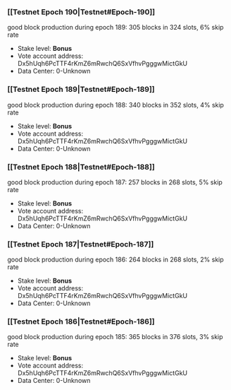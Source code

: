 ### [[Testnet Epoch 190|Testnet#Epoch-190]]
good block production during epoch 189: 305 blocks in 324 slots, 6% skip rate
* Stake level: **Bonus** 
* Vote account address: Dx5hUqh6PcTTF4rKmZ6mRwchQ6SxVfhvPgggwMictGkU
* Data Center: 0-Unknown
### [[Testnet Epoch 189|Testnet#Epoch-189]]
good block production during epoch 188: 340 blocks in 352 slots, 4% skip rate
* Stake level: **Bonus** 
* Vote account address: Dx5hUqh6PcTTF4rKmZ6mRwchQ6SxVfhvPgggwMictGkU
* Data Center: 0-Unknown
### [[Testnet Epoch 188|Testnet#Epoch-188]]
good block production during epoch 187: 257 blocks in 268 slots, 5% skip rate
* Stake level: **Bonus** 
* Vote account address: Dx5hUqh6PcTTF4rKmZ6mRwchQ6SxVfhvPgggwMictGkU
* Data Center: 0-Unknown
### [[Testnet Epoch 187|Testnet#Epoch-187]]
good block production during epoch 186: 264 blocks in 268 slots, 2% skip rate
* Stake level: **Bonus** 
* Vote account address: Dx5hUqh6PcTTF4rKmZ6mRwchQ6SxVfhvPgggwMictGkU
* Data Center: 0-Unknown
### [[Testnet Epoch 186|Testnet#Epoch-186]]
good block production during epoch 185: 365 blocks in 376 slots, 3% skip rate
* Stake level: **Bonus** 
* Vote account address: Dx5hUqh6PcTTF4rKmZ6mRwchQ6SxVfhvPgggwMictGkU
* Data Center: 0-Unknown